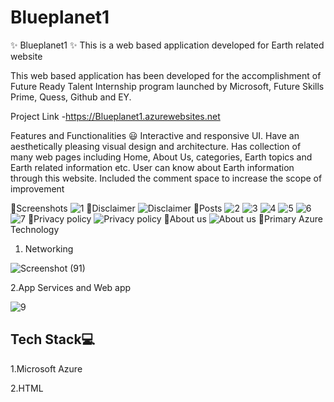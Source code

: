 # Blueplanet1
✨ Blueplanet1 ✨
This is a web based application developed for Earth related website

This web based application has been developed for the accomplishment of Future Ready Talent Internship program launched by Microsoft, Future Skills Prime, Quess, Github and EY.

Project Link -https://Blueplanet1.azurewebsites.net

Features and Functionalities 😃
Interactive and responsive UI.
Have an aesthetically pleasing visual design and architecture.
Has collection of many web pages including Home, About Us, categories, Earth topics and Earth related information etc.
User can know about Earth information through this website.
Included the comment space to increase the scope of improvement

🔗Screenshots
![1](https://user-images.githubusercontent.com/118884156/203952838-54b7a133-b374-4da0-a3fd-3b434be6a2d9.jpg)
🔗Disclaimer
![Disclaimer](https://user-images.githubusercontent.com/118884156/203962845-65b68490-d773-4879-965e-4081949630d0.jpg)
🔗Posts
![2](https://user-images.githubusercontent.com/118884156/203952965-63efcd9e-c0d3-4170-8b03-b97b848d3e28.jpg)
![3](https://user-images.githubusercontent.com/118884156/203953037-faaa7cc7-72f5-42d3-9037-13de0d390988.jpg)
![4](https://user-images.githubusercontent.com/118884156/203953101-79aa371c-12a7-4ee2-ac1e-a17489c86e73.jpg)
![5](https://user-images.githubusercontent.com/118884156/203953199-feda5f64-f4ef-4f72-9b7c-d8bc01941f6c.jpg)
![6](https://user-images.githubusercontent.com/118884156/203953260-15b52691-2b31-4bcc-abeb-411bb82074a3.jpg)
![7](https://user-images.githubusercontent.com/118884156/203953310-89f7deac-7c3e-4c01-9363-abf974461d46.jpg)
🔗Privacy policy
![Privacy policy](https://user-images.githubusercontent.com/118884156/203963264-f0ba30a0-d50d-4a39-8555-4e8ce61395ac.jpg)
🔗About us
![About us](https://user-images.githubusercontent.com/118884156/203963340-e825c7e2-62fd-47da-92e6-35e717ff431d.jpg)
🔗Primary Azure Technology

1. Networking

![Screenshot (91)](https://user-images.githubusercontent.com/118884156/209460620-81f3c672-1088-47b5-b969-c964257acb51.png)

2.App Services and Web app

![9](https://user-images.githubusercontent.com/118884156/203953440-165e4156-22df-4fa1-904a-7ff9f1dc2220.jpg)

## Tech Stack💻

1.Microsoft Azure

2.HTML

